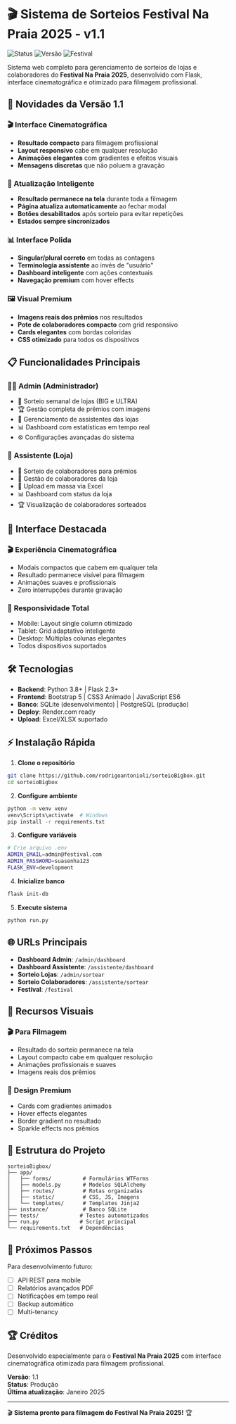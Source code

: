 # 🎬 Sistema de Sorteios Festival Na Praia 2025 - v1.1

![Status](https://img.shields.io/badge/Status-Produção-brightgreen)
![Versão](https://img.shields.io/badge/Versão-1.1-blue)
![Festival](https://img.shields.io/badge/Festival-Na%20Praia%202025-orange)

Sistema web completo para gerenciamento de sorteios de lojas e colaboradores do **Festival Na Praia 2025**, desenvolvido com Flask, interface cinematográfica e otimizado para filmagem profissional.

## 🚀 Novidades da Versão 1.1

### 🎬 Interface Cinematográfica
- **Resultado compacto** para filmagem profissional
- **Layout responsivo** cabe em qualquer resolução
- **Animações elegantes** com gradientes e efeitos visuais
- **Mensagens discretas** que não poluem a gravação

### 🔄 Atualização Inteligente
- **Resultado permanece na tela** durante toda a filmagem
- **Página atualiza automaticamente** ao fechar modal
- **Botões desabilitados** após sorteio para evitar repetições
- **Estados sempre sincronizados**

### 📊 Interface Polida
- **Singular/plural correto** em todas as contagens
- **Terminologia assistente** ao invés de "usuário"
- **Dashboard inteligente** com ações contextuais
- **Navegação premium** com hover effects

### 🖼️ Visual Premium
- **Imagens reais dos prêmios** nos resultados
- **Pote de colaboradores compacto** com grid responsivo
- **Cards elegantes** com bordas coloridas
- **CSS otimizado** para todos os dispositivos

## 📋 Funcionalidades Principais

### 👨‍💼 **Admin (Administrador)**
- 🎲 Sorteio semanal de lojas (BIG e ULTRA)
- 🏆 Gestão completa de prêmios com imagens
- 👥 Gerenciamento de assistentes das lojas
- 📊 Dashboard com estatísticas em tempo real
- ⚙️ Configurações avançadas do sistema

### 🎯 **Assistente (Loja)**
- 🎲 Sorteio de colaboradores para prêmios
- 👤 Gestão de colaboradores da loja
- 📂 Upload em massa via Excel
- 📊 Dashboard com status da loja
- 🏆 Visualização de colaboradores sorteados

## 🎨 Interface Destacada

### 🎬 **Experiência Cinematográfica**
- Modais compactos que cabem em qualquer tela
- Resultado permanece visível para filmagem
- Animações suaves e profissionais
- Zero interrupções durante gravação

### 📱 **Responsividade Total**
- Mobile: Layout single column otimizado
- Tablet: Grid adaptativo inteligente
- Desktop: Múltiplas colunas elegantes
- Todos dispositivos suportados

## 🛠️ Tecnologias

- **Backend**: Python 3.8+ | Flask 2.3+
- **Frontend**: Bootstrap 5 | CSS3 Animado | JavaScript ES6
- **Banco**: SQLite (desenvolvimento) | PostgreSQL (produção)
- **Deploy**: Render.com ready
- **Upload**: Excel/XLSX suportado

## ⚡ Instalação Rápida

1. **Clone o repositório**
```bash
git clone https://github.com/rodrigoantonioli/sorteioBigbox.git
cd sorteioBigbox
```

2. **Configure ambiente**
```bash
python -m venv venv
venv\Scripts\activate  # Windows
pip install -r requirements.txt
```

3. **Configure variáveis**
```bash
# Crie arquivo .env
ADMIN_EMAIL=admin@festival.com
ADMIN_PASSWORD=suasenha123
FLASK_ENV=development
```

4. **Inicialize banco**
```bash
flask init-db
```

5. **Execute sistema**
```bash
python run.py
```

## 🌐 URLs Principais

- **Dashboard Admin**: `/admin/dashboard`
- **Dashboard Assistente**: `/assistente/dashboard`
- **Sorteio Lojas**: `/admin/sortear`
- **Sorteio Colaboradores**: `/assistente/sortear`
- **Festival**: `/festival`

## 📸 Recursos Visuais

### 🎬 **Para Filmagem**
- Resultado do sorteio permanece na tela
- Layout compacto cabe em qualquer resolução
- Animações profissionais e suaves
- Imagens reais dos prêmios

### 🎨 **Design Premium**
- Cards com gradientes animados
- Hover effects elegantes
- Border gradient no resultado
- Sparkle effects nos prêmios

## 🔧 Estrutura do Projeto

```
sorteioBigbox/
├── app/
│   ├── forms/          # Formulários WTForms
│   ├── models.py       # Modelos SQLAlchemy
│   ├── routes/         # Rotas organizadas
│   ├── static/         # CSS, JS, Imagens
│   └── templates/      # Templates Jinja2
├── instance/           # Banco SQLite
├── tests/             # Testes automatizados
├── run.py             # Script principal
└── requirements.txt   # Dependências
```

## 🎯 Próximos Passos

Para desenvolvimento futuro:
- [ ] API REST para mobile
- [ ] Relatórios avançados PDF
- [ ] Notificações em tempo real
- [ ] Backup automático
- [ ] Multi-tenancy

## 🏆 Créditos

Desenvolvido especialmente para o **Festival Na Praia 2025** com interface cinematográfica otimizada para filmagem profissional.

**Versão**: 1.1  
**Status**: Produção  
**Última atualização**: Janeiro 2025

---

🎬 **Sistema pronto para filmagem do Festival Na Praia 2025!** 🏆